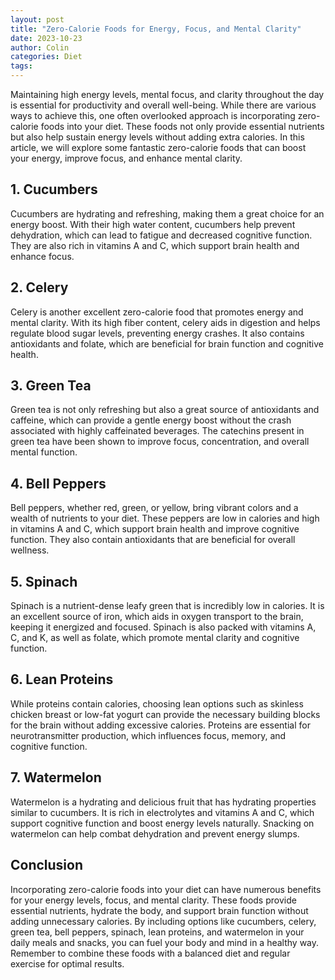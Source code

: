 ```yaml
---
layout: post
title: "Zero-Calorie Foods for Energy, Focus, and Mental Clarity"
date: 2023-10-23
author: Colin
categories: Diet
tags: 
---
```


Maintaining high energy levels, mental focus, and clarity throughout the day is essential for productivity and overall well-being. While there are various ways to achieve this, one often overlooked approach is incorporating zero-calorie foods into your diet. These foods not only provide essential nutrients but also help sustain energy levels without adding extra calories. In this article, we will explore some fantastic zero-calorie foods that can boost your energy, improve focus, and enhance mental clarity.

## 1. Cucumbers

Cucumbers are hydrating and refreshing, making them a great choice for an energy boost. With their high water content, cucumbers help prevent dehydration, which can lead to fatigue and decreased cognitive function. They are also rich in vitamins A and C, which support brain health and enhance focus.

## 2. Celery

Celery is another excellent zero-calorie food that promotes energy and mental clarity. With its high fiber content, celery aids in digestion and helps regulate blood sugar levels, preventing energy crashes. It also contains antioxidants and folate, which are beneficial for brain function and cognitive health.

## 3. Green Tea

Green tea is not only refreshing but also a great source of antioxidants and caffeine, which can provide a gentle energy boost without the crash associated with highly caffeinated beverages. The catechins present in green tea have been shown to improve focus, concentration, and overall mental function.

## 4. Bell Peppers

Bell peppers, whether red, green, or yellow, bring vibrant colors and a wealth of nutrients to your diet. These peppers are low in calories and high in vitamins A and C, which support brain health and improve cognitive function. They also contain antioxidants that are beneficial for overall wellness.

## 5. Spinach

Spinach is a nutrient-dense leafy green that is incredibly low in calories. It is an excellent source of iron, which aids in oxygen transport to the brain, keeping it energized and focused. Spinach is also packed with vitamins A, C, and K, as well as folate, which promote mental clarity and cognitive function.

## 6. Lean Proteins

While proteins contain calories, choosing lean options such as skinless chicken breast or low-fat yogurt can provide the necessary building blocks for the brain without adding excessive calories. Proteins are essential for neurotransmitter production, which influences focus, memory, and cognitive function.

## 7. Watermelon

Watermelon is a hydrating and delicious fruit that has hydrating properties similar to cucumbers. It is rich in electrolytes and vitamins A and C, which support cognitive function and boost energy levels naturally. Snacking on watermelon can help combat dehydration and prevent energy slumps.

## Conclusion

Incorporating zero-calorie foods into your diet can have numerous benefits for your energy levels, focus, and mental clarity. These foods provide essential nutrients, hydrate the body, and support brain function without adding unnecessary calories. By including options like cucumbers, celery, green tea, bell peppers, spinach, lean proteins, and watermelon in your daily meals and snacks, you can fuel your body and mind in a healthy way. Remember to combine these foods with a balanced diet and regular exercise for optimal results.